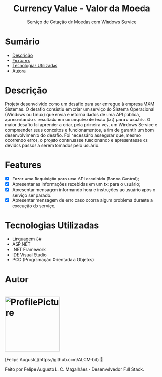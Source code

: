 <h1 align="center">Currency Value - Valor da Moeda</h1>

<p align="center">Serviço de Cotação de Moedas com Windows Service</p>

# Sumário

- [Descrição](#Descrição)
- [Features](#Features)
- [Tecnologias Utilizadas](#Tecnologias-Utilizadas)
- [Autora](#Autor)

# Descrição

Projeto desenvolvido como um desafio para ser entregue à empresa MXM Sistemas. O desafio consistiu em criar um serviço do Sistema Operacional (Windows ou Linux) que envia e retorna dados de uma API pública, apresentando o resultado em um arquivo de texto (txt) para o usuário.
O maior desafio foi aprender a criar, pela primeira vez, um Windows Service e compreender seus conceitos e funcionamentos, a fim de garantir um bom desenvolvimento do desafio. Foi necessário assegurar que, mesmo ocorrendo erros, o projeto continuasse funcionando e apresentasse os devidos passos a serem tomados pelo usuário.

# Features

- [x] Fazer uma Requisição para uma API escolhida (Banco Central);
- [x] Apresentar as informações recebidas em um txt para o usuário;
- [x] Apresentar mensagem informando hora e instruções ao usuário após o serviço ser parado.
- [x] Apresentar mensagem de erro caso ocorra algum problema durante a execução do serviço.

# Tecnologias Utilizadas

- Linguagem C#
- ASP.NET
- .NET Framework
- IDE Visual Studio
- POO (Programação Orientada a Objetos)

# Autor

<h1 align="left">  
    <img alt="ProfilePicture" title="#ProfilePicture" width=180px src="https://avatars.githubusercontent.com/u/72415750?s=400&u=a13b84ccdf5d94205f64ec86df036b60c66fff51&v=4" /> 
</h1>
[Felipe Augusto](https://github.com/ALCM-bit) &#128640;

Feito por Felipe Augusto L. C. Magalhães - Desenvolvedor Full Stack.
